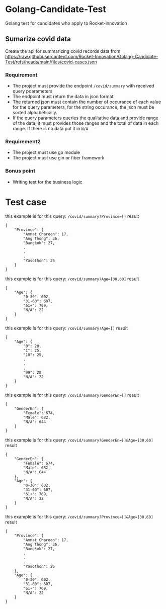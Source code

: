 # Golang-Candidate-Test
Golang test for candidates who apply to Rocket-innovation

## Sumarize covid data
Create the api for summarizing covid records data from https://raw.githubusercontent.com/Rocket-Innovation/Golang-Candidate-Test/refs/heads/main/files/covid-cases.json

### Requirement
- The project must provide the endpoint `/covid/summary` with received query poarameters
- The endpoint must return the data in json format
- The returned json must contain the number of occurance of each value for the query parameters, for the string occurance, the json must be sorted alphabetically.
- If the query parameters queries the qualitative data and provide range of the data, it must provides those ranges and the total of data in each range. If there is no data put it in `N/A`

### Requirement2
- The project must use go module
- The project must use gin or fiber framework

### Bonus point
- Writing test for the business logic

# Test case
this example is for this query: `/covid/summary?Province=[]`
result
```
{
    "Province": {
        "Amnat Charoen": 17,
        "Ang Thong": 36,
        "Bangkok": 27,
        .
        .
        .
        "Yasothon": 26
    }
}
```
this example is for this query: `/covid/summary?Age=[30,60]`
result
```
{
    "Age": {
        "0-30": 602,
        "31-60": 607,
        "61+": 769,
        "N/A": 22
    }
}
```
this example is for this query: `/covid/summary?Age=[]`
result
```
{
    "Age": {
        "0": 20,
        "1": 25,
        "10": 25,
        .
        .
        .
        "99": 28
        "N/A": 22
    }
}
```
this example is for this query: `/covid/summary?GenderEn=[]`
result
```
{
    "GenderEn": {
        "Female": 674,
        "Male": 682,
        "N/A": 644
    }
}
```
this example is for this query: `/covid/summary?GenderEn=[]&Age=[30,60]`
result
```
{
    "GenderEn": {
        "Female": 674,
        "Male": 682,
        "N/A": 644
    },
    "Age": {
        "0-30": 602,
        "31-60": 607,
        "61+": 769,
        "N/A": 22
    }
}
```
this example is for this query: `/covid/summary?Province=[]&Age=[30,60]`
result
```
{
    "Province": {
        "Amnat Charoen": 17,
        "Ang Thong": 36,
        "Bangkok": 27,
        .
        .
        .
        "Yasothon": 26
    },
    "Age": {
        "0-30": 602,
        "31-60": 607,
        "61+": 769,
        "N/A": 22
    }
}
```
